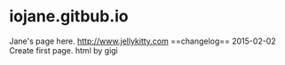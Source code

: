 # iojane.gitbub.io
Jane's page here. 
http://www.jellykitty.com
==changelog==
2015-02-02
Create first page. html by gigi

